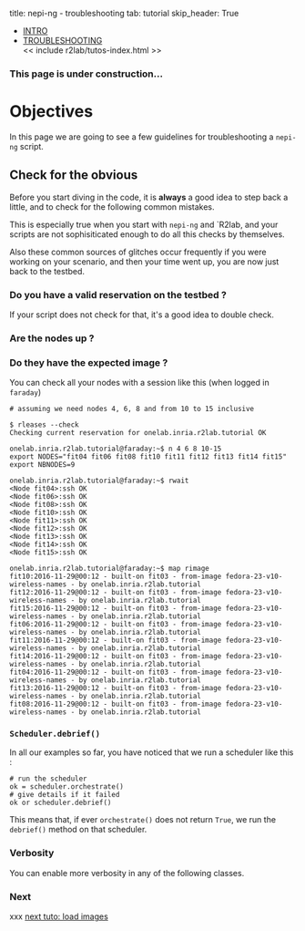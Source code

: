 title: nepi-ng - troubleshooting
tab: tutorial
skip_header: True

<script src="/assets/r2lab/open-tab.js"></script>
<script src="/assets/js/diff.js"></script>
<script src="/assets/r2lab/r2lab-diff.js"></script>
<style>@import url("/assets/r2lab/r2lab-diff.css")</style>

<ul class="nav nav-tabs">
  <li class="active"> <a href="#INTRO">INTRO</a> </li>
  <li> <a href="#TROUBLESHOOTING">TROUBLESHOOTING</a></li>
  << include r2lab/tutos-index.html >>
</ul>

<div id="contents" class="tab-content" markdown="1">

<!------------ INTRO ------------>
<div id="INTRO" class="tab-pane fade in active" markdown="1">

### This page is under construction...

[](javascript:open_tab('TROUBLESHOOTING'))

</div>

<!------------ TROUBLESHOOTING ------------>
<div id="TROUBLESHOOTING" class="tab-pane fade" markdown="1">

# Objectives

In this page we are going to see a few guidelines for troubleshooting a `nepi-ng` script.

## Check for the obvious

Before you start diving in the code, it is **always** a good idea to
step back a little, and to check for the following common mistakes.

This is especially true when you start with `nepi-ng` and `R2lab, and
your scripts are not sophisiticated enough to do all this checks by
themselves.

Also these common sources of glitches occur frequently if you were
working on your scenario, and then your time went up, you are now just
back to the testbed.

### Do you have a valid reservation on the testbed ?

If your script does not check for that, it's a good idea to double check.

### Are the nodes up ?

### Do they have the expected image ?

You can check all your nodes with a session like this (when logged in `faraday`)

    # assuming we need nodes 4, 6, 8 and from 10 to 15 inclusive
    
    $ rleases --check
    Checking current reservation for onelab.inria.r2lab.tutorial OK
    
    onelab.inria.r2lab.tutorial@faraday:~$ n 4 6 8 10-15
    export NODES="fit04 fit06 fit08 fit10 fit11 fit12 fit13 fit14 fit15"
    export NBNODES=9
    
    onelab.inria.r2lab.tutorial@faraday:~$ rwait
    <Node fit04>:ssh OK
    <Node fit06>:ssh OK
    <Node fit08>:ssh OK
    <Node fit10>:ssh OK
    <Node fit11>:ssh OK
    <Node fit12>:ssh OK
    <Node fit13>:ssh OK
    <Node fit14>:ssh OK
    <Node fit15>:ssh OK

    onelab.inria.r2lab.tutorial@faraday:~$ map rimage
    fit10:2016-11-29@00:12 - built-on fit03 - from-image fedora-23-v10-wireless-names - by onelab.inria.r2lab.tutorial
    fit12:2016-11-29@00:12 - built-on fit03 - from-image fedora-23-v10-wireless-names - by onelab.inria.r2lab.tutorial
    fit15:2016-11-29@00:12 - built-on fit03 - from-image fedora-23-v10-wireless-names - by onelab.inria.r2lab.tutorial
    fit06:2016-11-29@00:12 - built-on fit03 - from-image fedora-23-v10-wireless-names - by onelab.inria.r2lab.tutorial
    fit11:2016-11-29@00:12 - built-on fit03 - from-image fedora-23-v10-wireless-names - by onelab.inria.r2lab.tutorial
    fit14:2016-11-29@00:12 - built-on fit03 - from-image fedora-23-v10-wireless-names - by onelab.inria.r2lab.tutorial
    fit04:2016-11-29@00:12 - built-on fit03 - from-image fedora-23-v10-wireless-names - by onelab.inria.r2lab.tutorial
    fit13:2016-11-29@00:12 - built-on fit03 - from-image fedora-23-v10-wireless-names - by onelab.inria.r2lab.tutorial
    fit08:2016-11-29@00:12 - built-on fit03 - from-image fedora-23-v10-wireless-names - by onelab.inria.r2lab.tutorial    	  

### `Scheduler.debrief()`

In all our examples so far, you have noticed that we run a scheduler like this :

    # run the scheduler
    ok = scheduler.orchestrate()
    # give details if it failed
    ok or scheduler.debrief()

This means that, if ever `orchestrate()` does not return `True`, we run the `debrief()` method on that scheduler.





### Verbosity

You can enable more verbosity in any of the following classes. 

### Next
xxx [next tuto: load images](javascript:open_tab('LOAD_IMAGES'))

</div>

</div> <!-- end div contents -->
